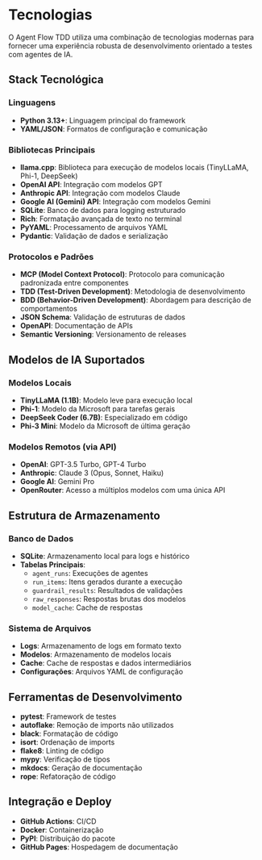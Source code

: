 # Tecnologias

O Agent Flow TDD utiliza uma combinação de tecnologias modernas para fornecer uma experiência robusta de desenvolvimento orientado a testes com agentes de IA.

## Stack Tecnológica

### Linguagens

- **Python 3.13+**: Linguagem principal do framework
- **YAML/JSON**: Formatos de configuração e comunicação

### Bibliotecas Principais

- **llama.cpp**: Biblioteca para execução de modelos locais (TinyLLaMA, Phi-1, DeepSeek)
- **OpenAI API**: Integração com modelos GPT
- **Anthropic API**: Integração com modelos Claude
- **Google AI (Gemini) API**: Integração com modelos Gemini
- **SQLite**: Banco de dados para logging estruturado
- **Rich**: Formatação avançada de texto no terminal
- **PyYAML**: Processamento de arquivos YAML
- **Pydantic**: Validação de dados e serialização

### Protocolos e Padrões

- **MCP (Model Context Protocol)**: Protocolo para comunicação padronizada entre componentes
- **TDD (Test-Driven Development)**: Metodologia de desenvolvimento
- **BDD (Behavior-Driven Development)**: Abordagem para descrição de comportamentos
- **JSON Schema**: Validação de estruturas de dados
- **OpenAPI**: Documentação de APIs
- **Semantic Versioning**: Versionamento de releases

## Modelos de IA Suportados

### Modelos Locais

- **TinyLLaMA (1.1B)**: Modelo leve para execução local
- **Phi-1**: Modelo da Microsoft para tarefas gerais
- **DeepSeek Coder (6.7B)**: Especializado em código
- **Phi-3 Mini**: Modelo da Microsoft de última geração

### Modelos Remotos (via API)

- **OpenAI**: GPT-3.5 Turbo, GPT-4 Turbo
- **Anthropic**: Claude 3 (Opus, Sonnet, Haiku)
- **Google AI**: Gemini Pro
- **OpenRouter**: Acesso a múltiplos modelos com uma única API

## Estrutura de Armazenamento

### Banco de Dados

- **SQLite**: Armazenamento local para logs e histórico
- **Tabelas Principais**:
  - `agent_runs`: Execuções de agentes
  - `run_items`: Itens gerados durante a execução
  - `guardrail_results`: Resultados de validações
  - `raw_responses`: Respostas brutas dos modelos
  - `model_cache`: Cache de respostas

### Sistema de Arquivos

- **Logs**: Armazenamento de logs em formato texto
- **Modelos**: Armazenamento de modelos locais
- **Cache**: Cache de respostas e dados intermediários
- **Configurações**: Arquivos YAML de configuração

## Ferramentas de Desenvolvimento

- **pytest**: Framework de testes
- **autoflake**: Remoção de imports não utilizados
- **black**: Formatação de código
- **isort**: Ordenação de imports
- **flake8**: Linting de código
- **mypy**: Verificação de tipos
- **mkdocs**: Geração de documentação
- **rope**: Refatoração de código

## Integração e Deploy

- **GitHub Actions**: CI/CD
- **Docker**: Containerização
- **PyPI**: Distribuição do pacote
- **GitHub Pages**: Hospedagem de documentação 